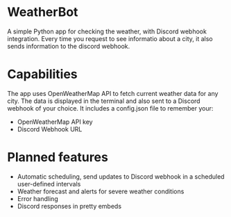 # WeatherBot
A simple Python app for checking the weather, with Discord webhook integration.
Every time you request to see informatio about a city, it also sends information to the discord webhook. 
# Capabilities
The app uses OpenWeatherMap API to fetch current weather data for any city. The data is displayed in the terminal and also sent to a Discord webhook of your choice.
It includes a config.json file to remember your:
- OpenWeatherMap API key
- Discord Webhook URL
# Planned features
- Automatic scheduling, send updates to Discord webhook in a scheduled user-defined intervals
- Weather forecast and alerts for severe weather conditions
- Error handling
- Discord responses in pretty embeds
  
